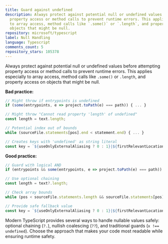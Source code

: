 ```yaml
---
title: Guard against undefined
description: Always protect against potential null or undefined values before attempting
  property access or method calls to prevent runtime errors. This applies especially
  to array access, method calls like `.some()` or `.length`, and property access on
  objects that might be null.
repository: microsoft/typescript
label: Null Handling
language: Typescript
comments_count: 5
repository_stars: 105378
---
```


Always protect against potential null or undefined values before attempting property access or method calls to prevent runtime errors. This applies especially to array access, method calls like `.some()` or `.length`, and property access on objects that might be null.

**Bad practice:**
```typescript
// Might throw if entrypoints is undefined
if (some(entrypoints, e => project.toPath(e) === path)) { ... }

// Might throw "Cannot read property 'length' of undefined"
const length = text.length;

// Potential index out of bounds
while (sourceFile.statements[pos].end < statement.end) { ... }

// Creates keys with 'undefined' as string literal
const key = `${useOnlyExternalAliasing ? 0 : 1}|${firstRelevantLocation && getNodeId(firstRelevantLocation)}|${meaning}`;
```

**Good practice:**
```typescript
// Guard with logical AND
if (entrypoints && some(entrypoints, e => project.toPath(e) === path)) { ... }

// Use optional chaining
const length = text?.length;

// Check array bounds
while (pos < sourceFile.statements.length && sourceFile.statements[pos].end < statement.end) { ... }

// Provide safe fallback value
const key = `${useOnlyExternalAliasing ? 0 : 1}|${firstRelevantLocation ? getNodeId(firstRelevantLocation) : 0}|${meaning}`;
```

Modern TypeScript provides several ways to handle nullable values safely: optional chaining (`?.`), nullish coalescing (`??`), and traditional guards (`x !== undefined`). Choose the approach that makes your code most readable while ensuring runtime safety.